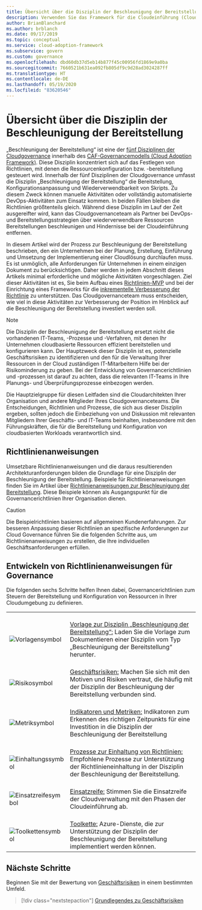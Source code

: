 ```yaml
---
title: Übersicht über die Disziplin der Beschleunigung der Bereitstellung
description: Verwenden Sie das Framework für die Cloudeinführung (Cloud Adoption Framework) für Azure, um die Beschleunigung der Bereitstellung im Hinblick auf Cloudgovernance zu verstehen.
author: BrianBlanchard
ms.author: brblanch
ms.date: 09/17/2019
ms.topic: conceptual
ms.service: cloud-adoption-framework
ms.subservice: govern
ms.custom: governance
ms.openlocfilehash: dbd60db37d5eb14b877f45c00956fd1869e9a0ba
ms.sourcegitcommit: 7660521b631ea092fb805df9c9d28ad3024287ff
ms.translationtype: HT
ms.contentlocale: de-DE
ms.lasthandoff: 05/19/2020
ms.locfileid: "83620546"
---
```

# <a name="deployment-acceleration-discipline-overview"></a>Übersicht über die Disziplin der Beschleunigung der Bereitstellung

„Beschleunigung der Bereitstellung“ ist eine der [fünf Disziplinen der Cloudgovernance](../governance-disciplines.md) innerhalb des [CAF-Governancemodells (Cloud Adoption Framework)](../index.md). Diese Disziplin konzentriert sich auf das Festlegen von Richtlinien, mit denen die Ressourcenkonfiguration bzw. -bereitstellung gesteuert wird. Innerhalb der fünf Disziplinen der Cloudgovernance umfasst die Disziplin „Beschleunigung der Bereitstellung“ die Bereitstellung, Konfigurationsanpassung und Wiederverwendbarkeit von Skripts. Zu diesem Zweck können manuelle Aktivitäten oder vollständig automatisierte DevOps-Aktivitäten zum Einsatz kommen. In beiden Fällen bleiben die Richtlinien größtenteils gleich. Während diese Disziplin im Lauf der Zeit ausgereifter wird, kann das Cloudgovernanceteam als Partner bei DevOps- und Bereitstellungsstrategien über wiederverwendbare Ressourcen Bereitstellungen beschleunigen und Hindernisse bei der Cloudeinführung entfernen.

In diesem Artikel wird der Prozess zur Beschleunigung der Bereitstellung beschrieben, den ein Unternehmen bei der Planung, Erstellung, Einführung und Umsetzung der Implementierung einer Cloudlösung durchlaufen muss. Es ist unmöglich, alle Anforderungen für Unternehmen in einem einzigen Dokument zu berücksichtigen. Daher werden in jedem Abschnitt dieses Artikels minimal erforderliche und mögliche Aktivitäten vorgeschlagen. Ziel dieser Aktivitäten ist es, Sie beim Aufbau eines [Richtlinien-MVP](../policy-compliance/index.md#minimum-viable-product-mvp-for-policy) und bei der Einrichtung eines Frameworks für die [inkrementelle Verbesserung der Richtlinie](../policy-compliance/index.md#incremental-policy-growth) zu unterstützen. Das Cloudgovernanceteam muss entscheiden, wie viel in diese Aktivitäten zur Verbesserung der Position im Hinblick auf die Beschleunigung der Bereitstellung investiert werden soll.

> [!NOTE]
> Die Disziplin der Beschleunigung der Bereitstellung ersetzt nicht die vorhandenen IT-Teams, -Prozesse und -Verfahren, mit denen Ihr Unternehmen cloudbasierte Ressourcen effizient bereitstellen und konfigurieren kann. Der Hauptzweck dieser Disziplin ist es, potenzielle Geschäftsrisiken zu identifizieren und den für die Verwaltung Ihrer Ressourcen in der Cloud zuständigen IT-Mitarbeitern Hilfe bei der Risikominderung zu geben. Bei der Entwicklung von Governancerichtlinien und -prozessen ist darauf zu achten, dass die relevanten IT-Teams in Ihre Planungs- und Überprüfungsprozesse einbezogen werden.

Die Hauptzielgruppe für diesen Leitfaden sind die Cloudarchitekten Ihrer Organisation und andere Mitglieder Ihres Cloudgovernanceteams. Die Entscheidungen, Richtlinien und Prozesse, die sich aus dieser Disziplin ergeben, sollten jedoch die Einbeziehung von und Diskussion mit relevanten Mitgliedern Ihrer Geschäfts- und IT-Teams beinhalten, insbesondere mit den Führungskräften, die für die Bereitstellung und Konfiguration von cloudbasierten Workloads verantwortlich sind.

## <a name="policy-statements"></a>Richtlinienanweisungen

Umsetzbare Richtlinienanweisungen und die daraus resultierenden Architekturanforderungen bilden die Grundlage für eine Disziplin der Beschleunigung der Bereitstellung. Beispiele für Richtlinienanweisungen finden Sie im Artikel über [Richtlinienanweisungen zur Beschleunigung der Bereitstellung](./policy-statements.md). Diese Beispiele können als Ausgangspunkt für die Governancerichtlinien Ihrer Organisation dienen.

> [!CAUTION]
> Die Beispielrichtlinien basieren auf allgemeinen Kundenerfahrungen. Zur besseren Anpassung dieser Richtlinien an spezifische Anforderungen zur Cloud Governance führen Sie die folgenden Schritte aus, um Richtlinienanweisungen zu erstellen, die Ihre individuellen Geschäftsanforderungen erfüllen.

## <a name="develop-governance-policy-statements"></a>Entwickeln von Richtlinienanweisungen für Governance

Die folgenden sechs Schritte helfen Ihnen dabei, Governancerichtlinien zum Steuern der Bereitstellung und Konfiguration von Ressourcen in Ihrer Cloudumgebung zu definieren.

<!-- markdownlint-disable MD033 -->

| | |
|---|---|
| <br> ![Vorlagensymbol](../../_images/govern/process-template.png) | <br> [Vorlage zur Disziplin „Beschleunigung der Bereitstellung“:](./template.md) Laden Sie die Vorlage zum Dokumentieren einer Disziplin vom Typ „Beschleunigung der Bereitstellung“ herunter. |
| <br> ![Risikosymbol](../../_images/govern/process-risks.png) | <br> [Geschäftsrisiken:](./business-risks.md) Machen Sie sich mit den Motiven und Risiken vertraut, die häufig mit der Disziplin der Beschleunigung der Bereitstellung verbunden sind.|
| <br> ![Metriksymbol](../../_images/govern/process-metrics.png) | <br> [Indikatoren und Metriken:](./metrics-tolerance.md) Indikatoren zum Erkennen des richtigen Zeitpunkts für eine Investition in die Disziplin der Beschleunigung der Bereitstellung |
| <br> ![Einhaltungssymbol](../../_images/govern/process-enforce.png) | <br> [Prozesse zur Einhaltung von Richtlinien:](./compliance-processes.md) Empfohlene Prozesse zur Unterstützung der Richtlinieneinhaltung in der Disziplin der Beschleunigung der Bereitstellung. |
| <br> ![Einsatzreifesymbol](../../_images/govern/process-maturity.png) | <br> [Einsatzreife:](./discipline-improvement.md) Stimmen Sie die Einsatzreife der Cloudverwaltung mit den Phasen der Cloudeinführung ab.|
| <br> ![Toolkettensymbol](../../_images/govern/process-toolchain.png) | <br> [Toolkette:](./toolchain.md) Azure-Dienste, die zur Unterstützung der Disziplin der Beschleunigung der Bereitstellung implementiert werden können. |

## <a name="next-steps"></a>Nächste Schritte

Beginnen Sie mit der Bewertung von [Geschäftsrisiken](./business-risks.md) in einem bestimmten Umfeld.

> [!div class="nextstepaction"]
> [Grundlegendes zu Geschäftsrisiken](./business-risks.md)

<!-- markdownlint-enable MD033 -->
